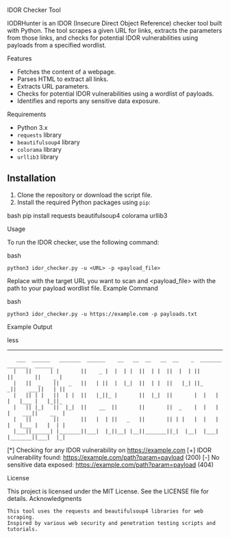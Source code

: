 IDOR Checker Tool

IODRHunter is an IDOR (Insecure Direct Object Reference) checker tool built with Python. The tool scrapes a given URL for links, extracts the parameters from those links, and checks for potential IDOR vulnerabilities using payloads from a specified wordlist.

 Features

- Fetches the content of a webpage.
- Parses HTML to extract all links.
- Extracts URL parameters.
- Checks for potential IDOR vulnerabilities using a wordlist of payloads.
- Identifies and reports any sensitive data exposure.

 Requirements

- Python 3.x
- `requests` library
- `beautifulsoup4` library
- `colorama` library
- `urllib3` library

## Installation

1. Clone the repository or download the script file.
2. Install the required Python packages using `pip`:

bash
	pip install requests beautifulsoup4 colorama urllib3

Usage

To run the IDOR checker, use the following command:

bash

	python3 idor_checker.py -u <URL> -p <payload_file>

Replace <URL> with the target URL you want to scan and <payload_file> with the path to your payload wordlist file.
Example Command

bash

	python3 idor_checker.py -u https://example.com -p payloads.txt

Example Output

less

-----------------------------------------
       ___  ______   _______  ______    __   __  __   __  __    _  _______  _______  ______   
      |   ||      | |       ||    _ |  |  | |  ||  | |  ||  |  | ||       ||       ||    _ |  
      |   ||  _    ||   _   ||   | ||  |  |_|  ||  | |  ||   |_| ||_     _||    ___||   | ||  
      |   || | |   ||  | |  ||   |_||_ |       ||  |_|  ||       |  |   |  |   |___ |   |_||_ 
      |   || |_|   ||  |_|  ||    __  ||       ||       ||  _    |  |   |  |    ___||    __  |
      |   ||       ||       ||   |  | ||   _   ||       || | |   |  |   |  |   |___ |   |  | |
      |___||______| |_______||___|  |_||__| |__||_______||_|  |__|  |___|  |_______||___|  |_|


[*] Checking for any IDOR vulnerability on https://example.com
[+] IDOR vulnerability found: https://example.com/path?param=payload (200)
[-] No sensitive data exposed: https://example.com/path?param=payload (404)



License

This project is licensed under the MIT License. See the LICENSE file for details.
Acknowledgments

    This tool uses the requests and beautifulsoup4 libraries for web scraping.
    Inspired by various web security and penetration testing scripts and tutorials.

